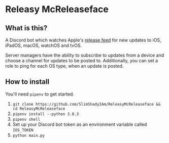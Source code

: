 # Releasy McReleaseface

## What is this?

A Discord bot which watches Apple's [release feed](https://developer.apple.com/news/releases/rss/releases.rss) for new updates to iOS, iPadOS, macOS, watchOS and tvOS.

Server managers have the ability to subscribe to updates from a device and choose a channel for updates to be posted to. Additionally, you can set a role to ping for each OS type, when an update is posted.

## How to install

You'll need `pipenv` to get started.

1.  `git clone https://github.com/SlimShadyIAm/ReleasyMcReleaseface && cd ReleasyMcReleaseface`
2.  `pipenv install --python 3.8.3`
3.  `pipenv shell`
4.  Set up your Discord bot token as an environment variable called `IOS_TOKEN`
5.  `python main.py`

